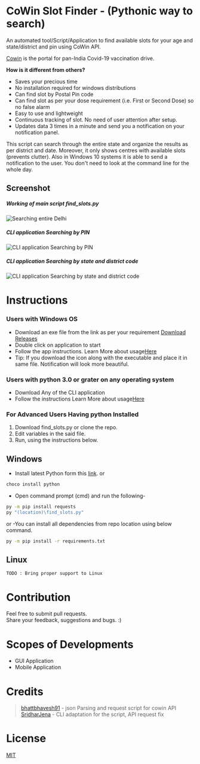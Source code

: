 # CoWin Slot Finder - (Pythonic way to search)
An automated tool/Script/Application to find available slots for your age and state/district and pin using CoWin API.

[Cowin](cowin.gov.in) is the portal for pan-India Covid-19 vaccination drive.

**How is it different from others?**  
- Saves your precious time
- No installation required for windows distributions
- Can find slot by Postal Pin code
- Can find slot as per your dose requirement (i.e. First or Second Dose) so no false alarm
- Easy to use and lightweight
- Continuous tracking of slot. No need of user attention after setup.
- Updates data 3 times in a minute and send you a notification on your notification panel.

This script can search through the entire state and organize the results as per district and date. Moreover, it only shows centres with available slots (prevents clutter). Also in Windows 10 systems it is able to send a notification to the user. You don't need to look at the command line for the whole day.

## Screenshot
##### Working of main script find_slots.py
![Searching entire Delhi](https://i.imgur.com/XfdxlW0.png "Searching entire Delhi")
##### CLI application Searching by PIN
![CLI application Searching by PIN](https://i.imgur.com/79TkEr4.png "CLI application Searching by PIN")
##### CLI application Searching by state and district code
![CLI application Searching by state and district code](https://i.imgur.com/VnIBRck.png "CLI application Searching by state and district code")
 
# Instructions
### Users with Windows OS
- Download an exe file from the link as per your requirement [Download Releases](https://github.com/sridharjena97/cowin-slot-finder/releases/tag/1.0)
- Double click on application to start
- Follow the app instructions. Learn More about usage[Here](https://sridhwork.blogspot.com/2021/05/cowin-slot-booking-software.html)
- Tip: If you download the icon along with the executable and place it in same file. Notification will look more beautiful.
### Users with python 3.0 or grater on any operating system
- Download Any of the CLI application
- Follow the instructions Learn More about usage[Here](https://sridhwork.blogspot.com/2021/05/cowin-slot-booking-software.html)
### For Advanced Users Having python Installed
1. Download find_slots.py or clone the repo. 
2. Edit variables in the said file.
3. Run, using the instructions below.

## Windows
- Install latest Python form this [link](https://www.python.org/downloads/windows/).
or 
```sh
choco install python
```
- Open command prompt (cmd) and run the following-

```cmd
py -m pip install requests
py "(location)\find_slots.py"
```
or 
-You can install all dependencies from repo location using below command.
```sh
py -m pip install -r requirements.txt
```
## Linux
```
TODO : Bring proper support to Linux
```

# Contribution
Feel free to submit pull requests.  
Share your feedback, suggestions and bugs. :)

# Scopes of Developments
- GUI Application
- Mobile Application
 
# Credits
> [bhattbhavesh91](https://github.com/bhattbhavesh91/cowin-vaccination-slot-availability/blob/main/cowin-api-availability.ipynb) - json Parsing and request script for cowin API  
> [SridharJena](https://github.com/sridharjena97) - CLI adaptation for the script, API request fix

# License
[MIT](https://raw.githubusercontent.com/HDash/cowin-slot-finder/main/LICENSE)
